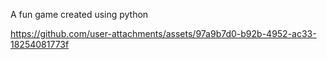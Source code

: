A fun game created using python



https://github.com/user-attachments/assets/97a9b7d0-b92b-4952-ac33-18254081773f

